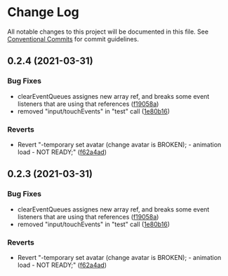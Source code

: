 # Change Log

All notable changes to this project will be documented in this file.
See [Conventional Commits](https://conventionalcommits.org) for commit guidelines.

## 0.2.4 (2021-03-31)


### Bug Fixes

* clearEventQueues assignes new array ref, and breaks some event listeners that are using that references ([f19058a](https://github.com/xr3ngine/xr3ngine/commit/f19058aa08e42d0836b1be1e5584d9ba72c053d3))
* removed "input/touchEvents" in "test" call ([1e80b16](https://github.com/xr3ngine/xr3ngine/commit/1e80b16602beeacf6a2ed2d5768a05a971e07d6e))


### Reverts

* Revert "-temporary set avatar (change avatar is BROKEN); - animation load - NOT READY;" ([f62a4ad](https://github.com/xr3ngine/xr3ngine/commit/f62a4ad131bbf1b27e96858fc4829cea6ec32044))





## 0.2.3 (2021-03-31)


### Bug Fixes

* clearEventQueues assignes new array ref, and breaks some event listeners that are using that references ([f19058a](https://github.com/xr3ngine/xr3ngine/commit/f19058aa08e42d0836b1be1e5584d9ba72c053d3))
* removed "input/touchEvents" in "test" call ([1e80b16](https://github.com/xr3ngine/xr3ngine/commit/1e80b16602beeacf6a2ed2d5768a05a971e07d6e))


### Reverts

* Revert "-temporary set avatar (change avatar is BROKEN); - animation load - NOT READY;" ([f62a4ad](https://github.com/xr3ngine/xr3ngine/commit/f62a4ad131bbf1b27e96858fc4829cea6ec32044))

